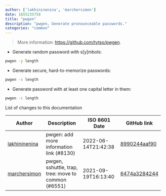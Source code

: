 ```yaml
---
author: ['lakhininenina', 'marchersimon']
date: 1655235758
title: "pwgen"
description: "pwgen, Generate pronounceable passwords."
categories: "common"
---
```

> More information: <https://github.com/tytso/pwgen>.

- Generate random password with s[y]mbols:

```bash
pwgen -y length
```

- Generate secure, hard-to-memorize passwords:

```bash
pwgen -s length
```

- Generate password with at least one capital letter in them:

```bash
pwgen -c length
```
List of changes to this documentation


Author | Description | ISO 8601 Date | GitHub link
------|-----|-----|-----
[lakhininenina](mailto:99631909+lakhininenina@users.noreply.github.com) | pwgen: add more information link (#8130) | 2022-06-14T21:42:38 | [8990244aaf90](https://github.com/tldr-pages/tldr/commit/8990244aaf9058df53bb7e764b59e7d4e67ef2eb)
[marchersimon](mailto:50295997+marchersimon@users.noreply.github.com) | pwgen, sshuttle, trap, tree: move to common (#6551) | 2021-09-19T16:13:40 | [6474a3284244](https://github.com/tldr-pages/tldr/commit/6474a3284244a623c5ba32264a99d6a27a3bcce3)

